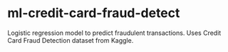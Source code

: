 # ml-credit-card-fraud-detect
Logistic regression model to predict fraudulent transactions. Uses Credit Card Fraud Detection dataset from Kaggle.

